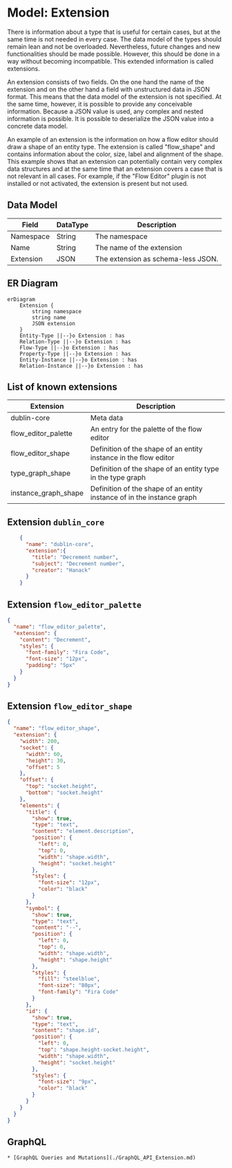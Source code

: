 # Model: Extension

There is information about a type that is useful for certain cases, but at the same time is not needed in every case.
The data model of the types should remain lean and not be overloaded. Nevertheless, future changes and new
functionalities should be made possible. However, this should be done in a way without becoming incompatible. This
extended information is called extensions.

An extension consists of two fields. On the one hand the name of the extension and on the other hand a field with
unstructured data in JSON format. This means that the data model of the extension is not specified. At the same time,
however, it is possible to provide any conceivable information. Because a JSON value is used, any complex and nested
information is possible. It is possible to deserialize the JSON value into a concrete data model.

An example of an extension is the information on how a flow editor should draw a shape of an entity type. The extension
is called "flow_shape" and contains information about the color, size, label and alignment of the shape. This example
shows that an extension can potentially contain very complex data structures and at the same time that an extension
covers a case that is not relevant in all cases. For example, if the "Flow Editor" plugin is not installed or not
activated, the extension is present but not used.

## Data Model

| Field     | DataType | Description                        |
|-----------|----------|------------------------------------|
| Namespace | String   | The namespace                      |
| Name      | String   | The name of the extension          |
| Extension | JSON     | The extension as schema-less JSON. |

## ER Diagram

```mermaid
erDiagram
    Extension {
        string namespace
        string name
        JSON extension
    }
    Entity-Type ||--}o Extension : has
    Relation-Type ||--}o Extension : has
    Flow-Type ||--}o Extension : has
    Property-Type ||--}o Extension : has
    Entity-Instance ||--}o Extension : has
    Relation-Instance ||--}o Extension : has
```

## List of known extensions

| Extension            | Description                                                            |
|----------------------|------------------------------------------------------------------------|
| dublin-core          | Meta data                                                              |
| flow_editor_palette  | An entry for the palette of the flow editor                            |
| flow_editor_shape    | Definition of the shape of an entity instance in the flow editor       |
| type_graph_shape     | Definition of the shape of an entity type in the type graph            |
| instance_graph_shape | Definition of the shape of an entity instance of in the instance graph |

## Extension `dublin_core`

```json
    {
      "name": "dublin-core",
      "extension":{
        "title": "Decrement number",
        "subject": "Decrement number",
        "creator": "Hanack"
      }
    }
```

## Extension `flow_editor_palette`

```json
{
  "name": "flow_editor_palette",
  "extension": {
    "content": "Decrement",
    "styles": {
      "font-family": "Fira Code",
      "font-size": "12px",
      "padding": "5px"
    }
  }
}
```

## Extension `flow_editor_shape`

```json
{
  "name": "flow_editor_shape",
  "extension": {
    "width": 200,
    "socket": {
      "width": 60,
      "height": 30,
      "offset": 5
    },
    "offset": {
      "top": "socket.height",
      "bottom": "socket.height"
    },
    "elements": {
      "title": {
        "show": true,
        "type": "text",
        "content": "element.description",
        "position": {
          "left": 0,
          "top": 0,
          "width": "shape.width",
          "height": "socket.height"
        },
        "styles": {
          "font-size": "12px",
          "color": "black"
        }
      },
      "symbol": {
        "show": true,
        "type": "text",
        "content": "--",
        "position": {
          "left": 0,
          "top": 0,
          "width": "shape.width",
          "height": "shape.height"
        },
        "styles": {
          "fill": "steelblue",
          "font-size": "80px",
          "font-family": "Fira Code"
        }
      },
      "id": {
        "show": true,
        "type": "text",
        "content": "shape.id",
        "position": {
          "left": 0,
          "top": "shape.height-socket.height",
          "width": "shape.width",
          "height": "socket.height"
        },
        "styles": {
          "font-size": "9px",
          "color": "black"
        }
      }
    }
  }
}
```

## GraphQL

```admonish tip "GraphQL"
* [GraphQL Queries and Mutations](./GraphQL_API_Extension.md)
```
